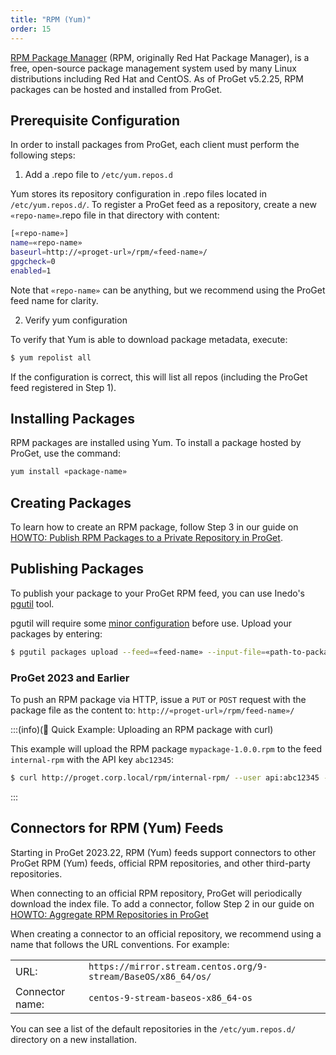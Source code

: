```yaml
---
title: "RPM (Yum)"
order: 15
---
```


[RPM Package Manager](https://rpm.org/) (RPM, originally Red Hat Package Manager), is a free, open-source package management system used by many Linux distributions including Red Hat and CentOS. As of ProGet v5.2.25, RPM packages can be hosted and installed from ProGet.

## Prerequisite Configuration

In order to install packages from ProGet, each client must perform the following steps:

1. Add a .repo file to `/etc/yum.repos.d`

Yum stores its repository configuration in .repo files located in `/etc/yum.repos.d/`. To register a ProGet feed as a repository, create a new `«repo-name»`.repo file in that directory with content:

```bash
[«repo-name»]
name=«repo-name»
baseurl=http://«proget-url»/rpm/«feed-name»/
gpgcheck=0
enabled=1
```

Note that `«repo-name»` can be anything, but we recommend using the ProGet feed name for clarity.

2. Verify yum configuration

To verify that Yum is able to download package metadata, execute:

```bash
$ yum repolist all
```

If the configuration is correct, this will list all repos (including the ProGet feed registered in Step 1).

## Installing Packages

RPM packages are installed using Yum. To install a package hosted by ProGet, use the command: 

```bash
yum install «package-name»
```

## Creating Packages

To learn how to create an RPM package, follow Step 3 in our guide on [HOWTO: Publish RPM Packages to a Private Repository in ProGet](/docs/proget/feeds/rpm/howto-rpm-publish#step-3-build-your-package).

## Publishing Packages

To publish your package to your ProGet RPM feed, you can use Inedo's [pgutil](/docs/proget/reference-api/proget-pgutil) tool.

pgutil will require some [minor configuration](/docs/proget/reference-api/proget-pgutil#sources) before use. Upload your packages by entering:

```bash
$ pgutil packages upload --feed=«feed-name» --input-file=«path-to-package»
```
### ProGet 2023 and Earlier

To push an RPM package via HTTP, issue a `PUT` or `POST` request with the package file as the content to: `http://«proget-url»/rpm/feed-name»/`

:::(info)(🚀 Quick Example: Uploading an RPM package with curl)

This example will upload the RPM package `mypackage-1.0.0.rpm` to the feed `internal-rpm` with the API key `abc12345`:

```bash
$ curl http://proget.corp.local/rpm/internal-rpm/ --user api:abc12345 --upload-file mypackage-1.0.0.rpm
```
:::

## Connectors for RPM (Yum) Feeds

Starting in ProGet 2023.22, RPM (Yum) feeds support connectors to other ProGet RPM (Yum) feeds, official RPM repositories, and other third-party repositories.

When connecting to an official RPM repository, ProGet will periodically download the index file. To add a connector, follow Step 2 in our guide on [HOWTO: Aggregate RPM Repositories in ProGet](/docs/proget/feeds/rpm/howto-rpm-proxy#step-2)

When creating a connector to an official repository, we recommend using a name that follows the URL conventions. For example: 

<table>
    <tr><td>URL:</td><td><code>https://mirror.stream.centos.org/9-stream/BaseOS/x86_64/os/</code></td></tr>
    <tr><td>Connector name:</td><td><code>centos-9-stream-baseos-x86_64-os</code></td></tr>
</table>

You can see a list of the default repositories in the `/etc/yum.repos.d/` directory on a new installation.